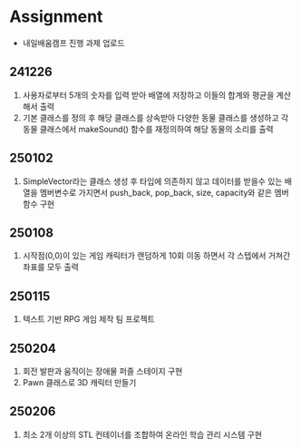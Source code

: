 # Assignment

- 내일배움캠프 진행 과제 업로드

## 241226
1. 사용자로부터 5개의 숫자를 입력 받아 배열에 저장하고 이들의 합계와 평균을 계산해서 출력
2. 기본 클래스를 정의 후 해당 클래스를 상속받아 다양한 동물 클래스를 생성하고 각 동물 클래스에서 makeSound() 함수를 재정의하여 해당 동물의 소리를 출력

## 250102
1. SimpleVector라는 클래스 생성 후 타입에 의존하지 않고 데이터를 받을수 있는 배열을 멤버변수로 가지면서 push_back, pop_back, size, capacity와 같은 멤버함수 구현

## 250108
1. 시작점(0,0)이 있는 게임 캐릭터가 랜덤하게 10회 이동 하면서 각 스텝에서 거쳐간 좌표를 모두 출력

## 250115
1. 텍스트 기반 RPG 게임 제작 팀 프로젝트

## 250204
1. 회전 발판과 움직이는 장애물 퍼즐 스테이지 구현
2. Pawn 클래스로 3D 캐릭터 만들기

## 250206
1. 최소 2개 이상의 STL 컨테이너를 조합하여 온라인 학습 관리 시스템 구현
